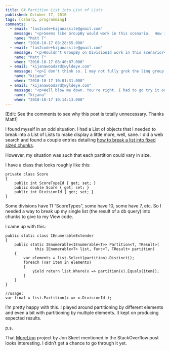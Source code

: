 ```yaml
---
title: C# Partition List into List of Lists
published: October 17, 2010
tags: [csharp, programming]
comments:
  - email: "luv2code+kijanassite@gmail.com"
    message: "<p>Seems like GroupBy would work in this scenario.  How is this different?</p>"
    name: "Matt T"
    when: "2010-10-17 08:28:55.000"
  - email: "luv2code+kijanassite@gmail.com"
    message: "<p>Wouldn't GroupBy on DivisionId work in this scenario?<br>Here's a linqpad query to illustrate what I mean:<br>void Main()<br>{</p><p>var list = Enumerable.Range(0, 9);</p><p>var groups = from x in list<br>group x by x.ModByTwo() into itemgroup<br>select itemgroup;<br>groups.Dump();<br>}</p><p>// Define other methods and classes here<br>public static class IntExtension<br>{<br>public static int ModByTwo(this int input){<br>return input % 2;<br>}<br>}</p>"
    name: "Matt T"
    when: "2010-10-17 08:40:07.000"
  - email: "kijanawoodard@wyldeye.com"
    message: "<p>I don't think so. I may not fully grok the linq group by, but doesn't it flatten the records similar to a sql group by? I still needed the individual records, but I needed them in sets based on their DivisionId, hence the List of Lists.</p><p>A ModByTwo-like function would require knowledge of how many items to stick in each sub lists which we don't know until runtime, but I think you were just using that for illustration.</p>"
    name: "kijana"
    when: "2010-10-17 10:01:31.000"
  - email: "kijanawoodard@wyldeye.com"
    message: "<p>Well blow me down. You're right. I had to go try it out.</p><p>All I had to was list.GroupBy(x =&gt; x.DivisionId);</p><p>I was confused because it returns IGrouping. I thought I had to do something special with it. I bound it to my repeater and, blam, everything worked without the partitioning logic. No extension methods necessary.</p><p>The Linq group by IS different from sql. Nice.</p>"
    name: "kijana"
    when: "2010-10-17 10:14:13.000"
---
```

[Edit: See the comments to see why this post is totally unnecessary. Thanks Matt!]

I found myself in an odd situation. I had a List of objects that I needed to break into a List of Lists to make display a little more, well, sane. I did a web search and found a couple entries detailing [how to break a list into fixed sized chunks][SO].

However, my situation was such that each partition could vary in size.

I have a class that looks roughly like this:

    private class Score
    {
        public int ScoreTypeId { get; set; }
        public double Score { get; set; }
        public int DivisionId { get; set; }
    }

Some divisions have 11 “ScoreTypes”, some have 10, some have 7, etc. So I needed a way to break up my single list (the result of a db query) into chunks to give to my View code.

I came up with this:

    public static class IEnumerableExtender
    {
        public static IEnumerable<IEnumerable<T>> Partition<T, TResult>(
                 this IEnumerable<T> list, Func<T, TResult> partition)
        {
            var elements = list.Select(partition).Distinct();
            foreach (var item in elements)
            {
                yield return list.Where(x => partition(x).Equals(item));
            }
        }
    }

    //usage:
    var final = list.Partition(x => x.DivisionId );


I’m pretty happy with this. I played around partitioning by different elements and even a bit with partitioning by multiple elements. It kept on producing expected results. 

p.s.

That [MoreLinq] project by Jon Skeet mentioned in the StackOverflow post looks interesting. I didn’t get a chance to go through it yet.

[SO]:https://stackoverflow.com/questions/3773403/linq-partition-list-into-lists-of-8-members
[MoreLinq]:https://code.google.com/p/morelinq/source/browse/#svn/trunk/MoreLinq

